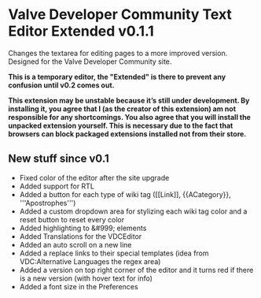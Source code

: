 # Valve Developer Community Text Editor Extended v0.1.1

Changes the textarea for editing pages to a more improved version. Designed for the Valve Developer Community site.

**This is a temporary editor, the "Extended" is there to prevent any confusion until v0.2 comes out.**

**This extension may be unstable because it’s still under development. 
By installing it, you agree that I (as the creator of this extension) am not responsible for any shortcomings. 
You also agree that you will install the unpacked extension yourself.
This is necessary due to the fact that browsers can block packaged extensions installed not from their store.**

## New stuff since v0.1

- Fixed color of the editor after the site upgrade
- Added support for RTL
- Added a button for each type of wiki tag ([[Link]], {{ACategory}}, '''Apostrophes''')
- Added a custom dropdown area for stylizing each wiki tag color and a reset button to reset every color
- Added highlighting to &amp;#999; elements
- Added Translations for the VDCEditor
- Added an auto scroll on a new line
- Added a replace links to their special templates (idea from VDC:Alternative Languages the regex area)
- Added a version on top right corner of the editor  and it turns red if there is a new version (with hover text for info)
- Added a font size in the Preferences
